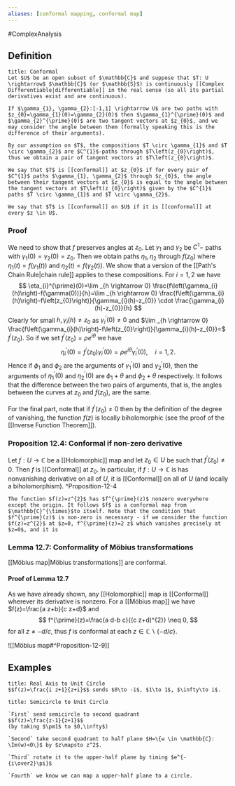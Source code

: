 ```yaml
---
aliases: [conformal mapping, conformal map]
---
```

#ComplexAnalysis 

## Definition
```ad-definition
title: Conformal
Let $U$ be an open subset of $\mathbb{C}$ and suppose that $T: U \rightarrow$ $\mathbb{C}$ (or $\mathbb{S}$) is continuously [[Complex Differentiable|differentiable]] in the real sense (so all its partial derivatives exist and are continuous).

If $\gamma_{1}, \gamma_{2}:[-1,1] \rightarrow U$ are two paths with $z_{0}=\gamma_{1}(0)=\gamma_{2}(0)$ then $\gamma_{1}^{\prime}(0)$ and $\gamma_{2}^{\prime}(0)$ are two tangent vectors at $z_{0}$, and we may consider the angle between them (formally speaking this is the difference of their arguments). 

By our assumption on $T$, the compositions $T \circ \gamma_{1}$ and $T \circ \gamma_{2}$ are $C^{1}$-paths through $T\left(z_{0}\right)$, thus we obtain a pair of tangent vectors at $T\left(z_{0}\right)$.

We say that $T$ is [[conformal]] at $z_{0}$ if for every pair of $C^{1}$ paths $\gamma_{1}, \gamma_{2}$ through $z_{0}$, the angle between their tangent vectors at $z_{0}$ is equal to the angle between the tangent vectors at $T\left(z_{0}\right)$ given by the $C^{1}$ paths $T \circ \gamma_{1}$ and $T \circ \gamma_{2}$.

We say that $T$ is [[conformal]] on $U$ if it is [[conformal]] at every $z \in U$.
```

### Proof
We need to show that $f$ preserves angles at $z_{0}$. Let $\gamma_{1}$ and $\gamma_{2}$ be $C^{1}-$ paths with $\gamma_{1}(0)=\gamma_{2}(0)=z_{0}$. Then we obtain paths $\eta_{1}, \eta_{2}$ through $f\left(z_{0}\right)$ where $\eta_{1}(t)=f\left(\gamma_{1}(t)\right)$ and $\eta_{2}(t)=f\left(\gamma_{2}(t)\right)$. We show that a version of the [[Path's Chain Rule|chain rule]] applies to these compositions. For $i=1,2$ we have
$$
\eta_{i}^{\prime}(0)=\lim _{h \rightarrow 0} \frac{f\left(\gamma_{i}(h)\right)-f(\gamma(0))}{h}=\lim _{h \rightarrow 0} \frac{f\left(\gamma_{i}(h)\right)-f\left(z_{0}\right)}{\gamma_{i}(h)-z_{0}} \cdot \frac{\gamma_{i}(h)-z_{0}}{h}
$$
Clearly for small $h, \gamma_{i}(h) \neq z_{0}$ as $\gamma_{i}^{\prime}(0) \neq 0$ and $\lim _{h \rightarrow 0} \frac{f\left(\gamma_{i}(h)\right)-f\left(z_{0}\right)}{\gamma_{i}(h)-z_{0}}=$ $f^{\prime}\left(z_{0}\right)$. So if we set $f^{\prime}\left(z_{0}\right)=\rho e^{i \theta}$ we have
$$
\eta_{i}^{\prime}(0)=f^{\prime}\left(z_{0}\right) \gamma_{i}^{\prime}(0)=\rho e^{i \theta} \gamma_{i}^{\prime}(0), \quad i=1,2 .
$$
Hence if $\phi_{1}$ and $\phi_{2}$ are the arguments of $\gamma_{1}^{\prime}(0)$ and $\gamma_{2}^{\prime}(0)$, then the arguments of $\eta_{1}^{\prime}(0)$ and $\eta_{2}^{\prime}(0)$ are $\phi_{1}+\theta$ and $\phi_{2}+\theta$ respectively. It follows that the difference between the two pairs of arguments, that is, the angles between the curves at $z_{0}$ and $f\left(z_{0}\right)$, are the same.

For the final part, note that if $f^{\prime}\left(z_{0}\right) \neq 0$ then by the definition of the degree of vanishing, the function $f(z)$ is locally biholomorphic (see the proof of the [[Inverse Function Theorem]]).

### Proposition 12.4: Conformal if non-zero derivative

Let $f: U \rightarrow \mathbb{C}$ be a [[Holomorphic]] map and let $z_{0} \in U$ be such that $f^{\prime}\left(z_{0}\right) \neq 0$. Then $f$ is [[Conformal]] at $z_{0}$. In particular, if $f: U \rightarrow \mathbb{C}$ is has nonvanishing derivative on all of $U$, it is [[Conformal]] on all of $U$ (and locally a biholomorphism).
^Proposition-12-4

```ad-example
The function $f(z)=z^{2}$ has $f^{\prime}(z)$ nonzero everywhere except the origin. It follows $f$ is a conformal map from $\mathbb{C}^{\times}$to itself. Note that the condition that $f^{\prime}(z)$ is non-zero is necessary - if we consider the function $f(z)=z^{2}$ at $z=0, f^{\prime}(z)=2 z$ which vanishes precisely at $z=0$, and it is
```

### Lemma 12.7: Conformality of Möbius transformations
[[Möbius map|Möbius transformations]] are conformal.
#### Proof of Lemma 12.7
As we have already shown, any [[Holomorphic]] map is [[Conformal]] wherever its derivative is nonzero.
For a [[Möbius map]] we have $f(z)=\frac{a z+b}{c z+d}$ and
$$
f^{\prime}(z)=\frac{a d-b c}{(c z+d)^{2}} \neq 0,
$$
for all $z \neq-d / c$, thus $f$ is conformal at each $z \in \mathbb{C} \backslash\{-d / c\}$.

![[Möbius map#^Proposition-12-9]]


## Examples
```ad-example
title: Real Axis to Unit Circle
$$f(z)=\frac{i z+1}{z+i}$$ sends $0\to -i$, $1\to 1$, $\infty\to i$.
```

```ad-example
title: Semicircle to Unit Circle

`First` send semicircle to second quadrant
$$f(z)=\frac{z-1}{z+1}$$
(by taking $\pm1$ to $0,\infty$)

`Second` take second quadrant to half plane $H=\{w \in \mathbb{C}: \Im(w)<0\}$ by $z\mapsto z^2$.

`Third` rotate it to the upper-half plane by timing $e^{-{i\over2}\pi}$

`Fourth` we know we can map a upper-half plane to a circle.
```